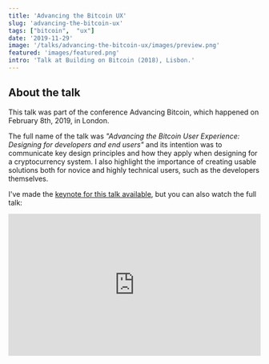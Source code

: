 ```yaml
---
title: 'Advancing the Bitcoin UX'
slug: 'advancing-the-bitcoin-ux'
tags: ["bitcoin",  "ux"]
date: '2019-11-29'
image: '/talks/advancing-the-bitcoin-ux/images/preview.png'
featured: 'images/featured.png'
intro: 'Talk at Building on Bitcoin (2018), Lisbon.'
---
```


## About the talk

This talk was part of the conference Advancing Bitcoin, which happened on February 8th, 2019, in London.

The full name of the talk was *"Advancing the Bitcoin User Experience: Designing for developers and end users"* and its intention was to communicate key design principles and how they apply when designing for a cryptocurrency system. I also highlight the importance of creating usable solutions both for novice and highly technical users, such as the developers themselves.

I've made the [keynote for this talk available](https://drive.google.com/file/d/1cmINRM49Z49LHZU0eWpOojUlfjzdyF1R/view?usp=sharing), but you can also watch the full talk:

<div style="padding:56.25% 0 0 0;position:relative;"><iframe src="https://player.vimeo.com/video/316635128" style="position:absolute;top:0;left:0;width:100%;height:100%;" frameborder="0" allow="autoplay; fullscreen" allowfullscreen></iframe></div><script src="https://player.vimeo.com/api/player.js"></script>